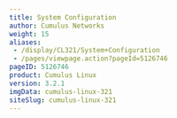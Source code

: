 ```yaml
---
title: System Configuration
author: Cumulus Networks
weight: 15
aliases:
 - /display/CL321/System+Configuration
 - /pages/viewpage.action?pageId=5126746
pageID: 5126746
product: Cumulus Linux
version: 3.2.1
imgData: cumulus-linux-321
siteSlug: cumulus-linux-321
---
```


